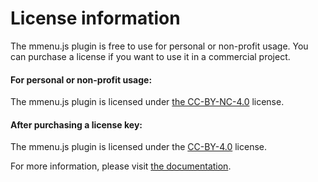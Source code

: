 # License information

The mmenu.js plugin is free to use for personal or non-profit usage. 
You can purchase a license if you want to use it in a commercial project.


#### For personal or non-profit usage:
The mmenu.js plugin is licensed under [the CC-BY-NC-4.0](http://creativecommons.org/licenses/by-nc/4.0/)  license.


#### After purchasing a license key:
The mmenu.js plugin is licensed under the [CC-BY-4.0](https://creativecommons.org/licenses/by/4.0/) license.

For more information, please visit [the documentation](https://mmenujs.com/download.html).
